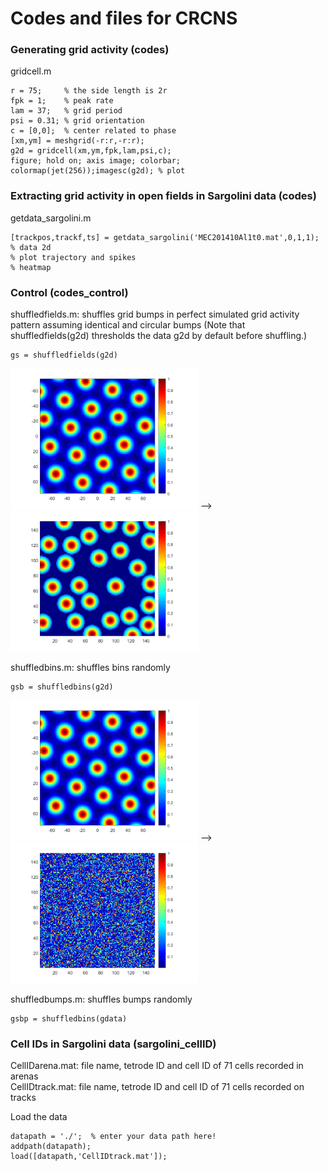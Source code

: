# Codes and files for CRCNS

### Generating grid activity (codes)
gridcell.m
```
r = 75;     % the side length is 2r
fpk = 1;    % peak rate
lam = 37;   % grid period
psi = 0.31; % grid orientation
c = [0,0];  % center related to phase
[xm,ym] = meshgrid(-r:r,-r:r);
g2d = gridcell(xm,ym,fpk,lam,psi,c);
figure; hold on; axis image; colorbar; colormap(jet(256));imagesc(g2d); % plot
```

### Extracting grid activity in open fields in Sargolini data (codes)
getdata_sargolini.m
```
[trackpos,trackf,ts] = getdata_sargolini('MEC201410Al1t0.mat',0,1,1); % data 2d
% plot trajectory and spikes
% heatmap
```

### Control (codes_control)
shuffledfields.m: shuffles grid bumps in perfect simulated grid activity pattern assuming identical and circular bumps
(Note that shuffledfields(g2d) thresholds the data g2d by default before shuffling.)
```
gs = shuffledfields(g2d)
```
<img src="/figures_readme/g2d.png" width="300"> --> <img src="/figures_readme/gs.png" width="300">

shuffledbins.m: shuffles bins randomly
```
gsb = shuffledbins(g2d)
```
<img src="/figures_readme/g2d.png" width="300"> --> <img src="/figures_readme/gsb.png" width="300">

shuffledbumps.m: shuffles bumps randomly
```
gsbp = shuffledbins(gdata)
```

### Cell IDs in Sargolini data (sargolini_cellID)
CellIDarena.mat: file name, tetrode ID and cell ID of 71 cells recorded in arenas  
CellIDtrack.mat: file name, tetrode ID and cell ID of 71 cells recorded on tracks

Load the data
```
datapath = './';  % enter your data path here!
addpath(datapath);
load([datapath,'CellIDtrack.mat']);
```


